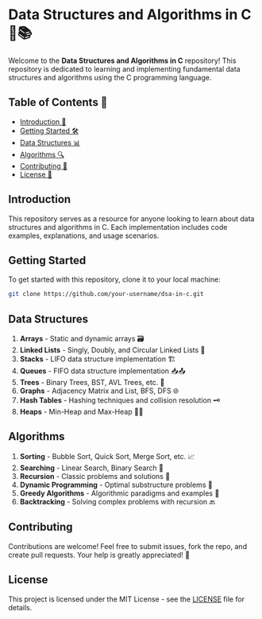 # Data Structures and Algorithms in C 🧠📚

Welcome to the **Data Structures and Algorithms in C** repository! This repository is dedicated to learning and implementing fundamental data structures and algorithms using the C programming language.

## Table of Contents 📜
- [Introduction 🚀](#introduction)
- [Getting Started 🛠️](#getting-started)
- [Data Structures 📊](#data-structures)
- [Algorithms 🔍](#algorithms)
- [Contributing 🤝](#contributing)
- [License 📄](#license)

## Introduction
This repository serves as a resource for anyone looking to learn about data structures and algorithms in C. Each implementation includes code examples, explanations, and usage scenarios.

## Getting Started
To get started with this repository, clone it to your local machine:

```bash
git clone https://github.com/your-username/dsa-in-c.git
```

## Data Structures
1. **Arrays** - Static and dynamic arrays 🗃️
2. **Linked Lists** - Singly, Doubly, and Circular Linked Lists 🔗
3. **Stacks** - LIFO data structure implementation 🏗️
4. **Queues** - FIFO data structure implementation 📥📤
5. **Trees** - Binary Trees, BST, AVL Trees, etc. 🌳
6. **Graphs** - Adjacency Matrix and List, BFS, DFS 🌐
7. **Hash Tables** - Hashing techniques and collision resolution 🗝️
8. **Heaps** - Min-Heap and Max-Heap 🏋️‍♂️

## Algorithms
1. **Sorting** - Bubble Sort, Quick Sort, Merge Sort, etc. 📈
2. **Searching** - Linear Search, Binary Search 🔎
3. **Recursion** - Classic problems and solutions 🔁
4. **Dynamic Programming** - Optimal substructure problems 📐
5. **Greedy Algorithms** - Algorithmic paradigms and examples 🥇
6. **Backtracking** - Solving complex problems with recursion 🔙

## Contributing
Contributions are welcome! Feel free to submit issues, fork the repo, and create pull requests. Your help is greatly appreciated! 🙌

## License
This project is licensed under the MIT License - see the [LICENSE](LICENSE) file for details.
